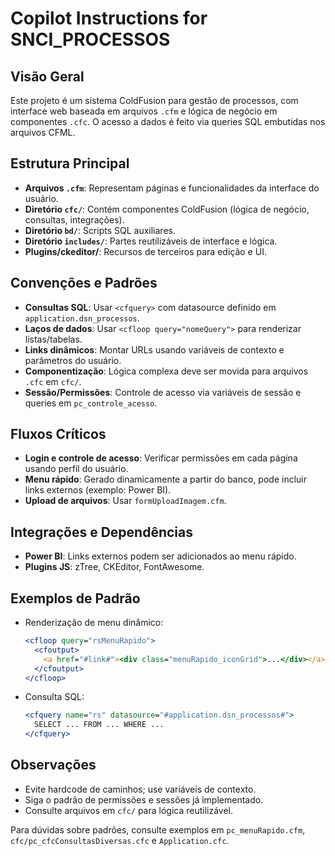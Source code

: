 # Copilot Instructions for SNCI_PROCESSOS

## Visão Geral

Este projeto é um sistema ColdFusion para gestão de processos, com interface web baseada em arquivos `.cfm` e lógica de negócio em componentes `.cfc`. O acesso a dados é feito via queries SQL embutidas nos arquivos CFML.

## Estrutura Principal

- **Arquivos `.cfm`**: Representam páginas e funcionalidades da interface do usuário.
- **Diretório `cfc/`**: Contém componentes ColdFusion (lógica de negócio, consultas, integrações).
- **Diretório `bd/`**: Scripts SQL auxiliares.
- **Diretório `includes/`**: Partes reutilizáveis de interface e lógica.
- **Plugins/ckeditor/**: Recursos de terceiros para edição e UI.

## Convenções e Padrões

- **Consultas SQL**: Usar `<cfquery>` com datasource definido em `application.dsn_processos`.
- **Laços de dados**: Usar `<cfloop query="nomeQuery">` para renderizar listas/tabelas.
- **Links dinâmicos**: Montar URLs usando variáveis de contexto e parâmetros do usuário.
- **Componentização**: Lógica complexa deve ser movida para arquivos `.cfc` em `cfc/`.
- **Sessão/Permissões**: Controle de acesso via variáveis de sessão e queries em `pc_controle_acesso`.

## Fluxos Críticos

- **Login e controle de acesso**: Verificar permissões em cada página usando perfil do usuário.
- **Menu rápido**: Gerado dinamicamente a partir do banco, pode incluir links externos (exemplo: Power BI).
- **Upload de arquivos**: Usar `formUploadImagem.cfm`.

## Integrações e Dependências

- **Power BI**: Links externos podem ser adicionados ao menu rápido.
- **Plugins JS**: zTree, CKEditor, FontAwesome.

## Exemplos de Padrão

- Renderização de menu dinâmico:
  ```cfm
  <cfloop query="rsMenuRapido">
    <cfoutput>
      <a href="#link#"><div class="menuRapido_iconGrid">...</div></a>
    </cfoutput>
  </cfloop>
  ```
- Consulta SQL:
  ```cfm
  <cfquery name="rs" datasource="#application.dsn_processos#">
    SELECT ... FROM ... WHERE ...
  </cfquery>
  ```

## Observações

- Evite hardcode de caminhos; use variáveis de contexto.
- Siga o padrão de permissões e sessões já implementado.
- Consulte arquivos em `cfc/` para lógica reutilizável.

Para dúvidas sobre padrões, consulte exemplos em `pc_menuRapido.cfm`, `cfc/pc_cfcConsultasDiversas.cfc` e `Application.cfc`.
